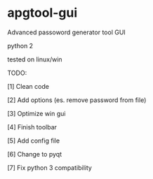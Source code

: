 apgtool-gui
============

Advanced passoword generator tool GUI

python 2

tested on linux/win


TODO:

[1] Clean code

[2] Add options (es. remove password from file)

[3] Optimize win gui

[4] Finish toolbar

[5] Add config file

[6] Change to pyqt

[7] Fix python 3 compatibility
